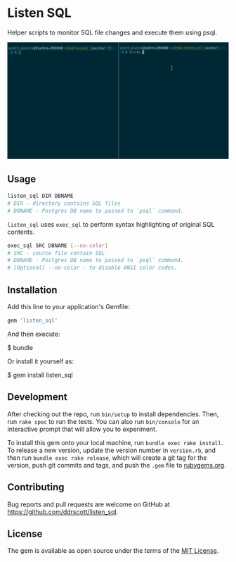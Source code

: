 # Listen SQL

Helper scripts to monitor SQL file changes and execute them using psql.

<img src='doc/listen_sql_demo.gif' alt="listen SQL demo"/>

## Usage

```sh
listen_sql DIR DBNAME
# DIR - directory contains SQL files
# DBNAME - Postgres DB name to passed to `psql` command. 
```

`listen_sql` uses `exec_sql` to perform syntax highlighting of original SQL
contents.

```sh
exec_sql SRC DBNAME [--no-color]
# SRC - source file contain SQL
# DBNAME - Postgres DB name to passed to `psql` command. 
# [Optional] --no-color - to disable ANSI color codes.
```

## Installation

Add this line to your application's Gemfile:

```ruby
gem 'listen_sql'
```

And then execute:

$ bundle

Or install it yourself as:

$ gem install listen_sql

## Development

After checking out the repo, run `bin/setup` to install dependencies. Then, run
`rake spec` to run the tests. You can also run `bin/console` for an interactive
prompt that will allow you to experiment.

To install this gem onto your local machine, run `bundle exec rake install`. To
release a new version, update the version number in `version.rb`, and then run
`bundle exec rake release`, which will create a git tag for the version, push
git commits and tags, and push the `.gem` file to
[rubygems.org](https://rubygems.org).

## Contributing

Bug reports and pull requests are welcome on GitHub at
https://github.com/ddrscott/listen_sql.


## License

The gem is available as open source under the terms of the
[MIT License](http://opensource.org/licenses/MIT).

